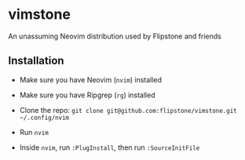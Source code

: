 # vimstone

An unassuming Neovim distribution used by Flipstone and friends

## Installation

* Make sure you have Neovim (`nvim`) installed
* Make sure you have Ripgrep (`rg`) installed

* Clone the repo: `git clone git@github.com:flipstone/vimstone.git ~/.config/nvim`
* Run `nvim`
* Inside `nvim`, run `:PlugInstall`, then run `:SourceInitFile`


